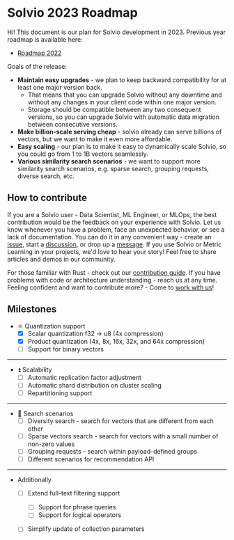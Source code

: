 # Solvio 2023 Roadmap

Hi!
This document is our plan for Solvio development in 2023.
Previous year roadmap is available here:

* [Roadmap 2022](roadmap-2022.md)

Goals of the release:

* **Maintain easy upgrades** - we plan to keep backward compatibility for at least one major version back. 
  * That means that you can upgrade Solvio without any downtime and without any changes in your client code within one major version.
  * Storage should be compatible between any two consequent versions, so you can upgrade Solvio with automatic data migration between consecutive versions.
* **Make billion-scale serving cheap** - solvio already can serve billions of vectors, but we want to make it even more affordable.
* **Easy scaling** - our plan is to make it easy to dynamically scale Solvio, so you could go from 1 to 1B vectors seamlessly.
* **Various similarity search scenarios** - we want to support more similarity search scenarios, e.g. sparse search, grouping requests, diverse search, etc.

## How to contribute

If you are a Solvio user - Data Scientist, ML Engineer, or MLOps, the best contribution would be the feedback on your experience with Solvio.
Let us know whenever you have a problem, face an unexpected behavior, or see a lack of documentation.
You can do it in any convenient way - create an [issue](https://github.com/solvio/solvio/issues), start a [discussion](https://github.com/solvio/solvio/discussions), or drop up a [message](https://discord.gg/tdtYvXjC4h).
If you use Solvio or Metric Learning in your projects, we'd love to hear your story! Feel free to share articles and demos in our community.

For those familiar with Rust - check out our [contribution guide](https://github.com/solvio/solvio/blob/master/CONTRIBUTING.md).
If you have problems with code or architecture understanding - reach us at any time.
Feeling confident and want to contribute more? - Come to [work with us](https://solvio.join.com/)!

## Milestones

* :atom_symbol: Quantization support
  * [x] Scalar quantization f32 -> u8 (4x compression)
  * [x] Product quantization (4x, 8x, 16x, 32x, and 64x compression)
  * [ ] Support for binary vectors

---

* :arrow_double_up: Scalability
  * [ ] Automatic replication factor adjustment
  * [ ] Automatic shard distribution on cluster scaling
  * [ ] Repartitioning support

---

* :eyes: Search scenarios
  * [ ] Diversity search - search for vectors that are different from each other
  * [ ] Sparse vectors search - search for vectors with a small number of non-zero values
  * [ ] Grouping requests - search within payload-defined groups
  * [ ] Different scenarios for recommendation API

---
    
* Additionally
  * [ ] Extend full-text filtering support
    * [ ] Support for phrase queries
    * [ ] Support for logical operators
  * [ ] Simplify update of collection parameters

